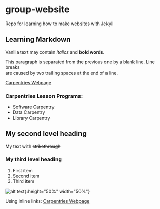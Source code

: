 # group-website
Repo for learning how to make websites with Jekyll

## Learning Markdown

Vanilla text may contain *italics* and **bold words**.

This paragraph is separated from the previous one by a blank line.
Line breaks  
are caused by two trailing spaces at the end of a line.

[Carpentries Webpage](https://carpentries.org)


### Carpentries Lesson Programs:
- Software Carpentry
- Data Carpentry
- Library Carpentry

## My second level heading
My text with ~~strikethrough~~

### My third level heading
1. First item
2. Second item
3. Third item

![alt text](https://github.com/carpentries/carpentries.org/blob/main/images/TheCarpentries-opengraph.png "Image of the carpentries that I inserted here"){:height="50%" width="50%"}

Using inline links: [Carpentries Webpage][carpentries]

[carpentries]: https://carpentries.org/
